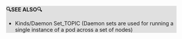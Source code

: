 <div style="margin:2em; background-color: #e0e0e0;">

<strong>🔍SEE ALSO🔍</strong>

 * Kinds/Daemon Set_TOPIC (Daemon sets are used for running a single instance of a pod across a set of nodes)

</div>

